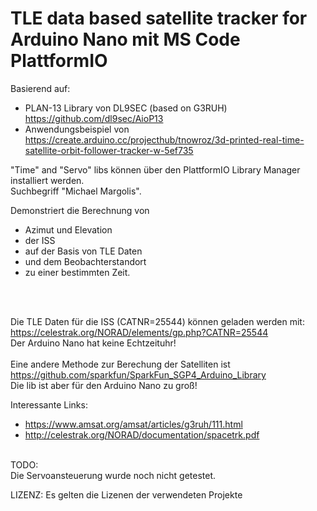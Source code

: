 # TLE data based satellite tracker for Arduino Nano mit MS Code PlattformIO

Basierend auf:
* PLAN-13 Library von DL9SEC (based on G3RUH) https://github.com/dl9sec/AioP13
* Anwendungsbeispiel von 
https://create.arduino.cc/projecthub/tnowroz/3d-printed-real-time-satellite-orbit-follower-tracker-w-5ef735


"Time" and "Servo" libs können über den PlattformIO Library Manager installiert werden.<br>
Suchbegriff "Michael Margolis".
<br>

Demonstriert die Berechnung von 
* Azimut und Elevation 
* der ISS 
* auf der Basis von TLE Daten 
* und dem Beobachterstandort 
* zu einer bestimmten Zeit.
<br>
<br>

Die TLE Daten für die ISS (CATNR=25544) können geladen werden mit:<br>
https://celestrak.org/NORAD/elements/gp.php?CATNR=25544
<br>
Der Arduino Nano hat keine Echtzeituhr!
<br><br>
Eine andere Methode zur Berechung der Satelliten ist<br>
https://github.com/sparkfun/SparkFun_SGP4_Arduino_Library<br>
Die lib ist aber für den Arduino Nano zu groß!<br>


Interessante Links:
* https://www.amsat.org/amsat/articles/g3ruh/111.html
* http://celestrak.org/NORAD/documentation/spacetrk.pdf

<br>
TODO:<br>
Die Servoansteuerung wurde noch nicht getestet.

LIZENZ: Es gelten die Lizenen der verwendeten Projekte